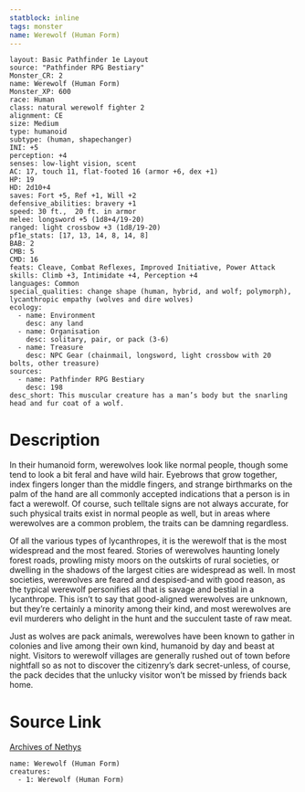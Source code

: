 ```yaml
---
statblock: inline
tags: monster
name: Werewolf (Human Form)
---
```

```statblock
layout: Basic Pathfinder 1e Layout
source: "Pathfinder RPG Bestiary"
Monster_CR: 2
name: Werewolf (Human Form)
Monster_XP: 600
race: Human
class: natural werewolf fighter 2
alignment: CE
size: Medium
type: humanoid
subtype: (human, shapechanger)
INI: +5
perception: +4
senses: low-light vision, scent
AC: 17, touch 11, flat-footed 16 (armor +6, dex +1)
HP: 19
HD: 2d10+4
saves: Fort +5, Ref +1, Will +2
defensive_abilities: bravery +1
speed: 30 ft.,  20 ft. in armor
melee: longsword +5 (1d8+4/19-20)
ranged: light crossbow +3 (1d8/19-20)
pf1e_stats: [17, 13, 14, 8, 14, 8]
BAB: 2
CMB: 5
CMD: 16
feats: Cleave, Combat Reflexes, Improved Initiative, Power Attack
skills: Climb +3, Intimidate +4, Perception +4
languages: Common
special_qualities: change shape (human, hybrid, and wolf; polymorph), lycanthropic empathy (wolves and dire wolves)
ecology:
  - name: Environment
    desc: any land
  - name: Organisation
    desc: solitary, pair, or pack (3-6)
  - name: Treasure
    desc: NPC Gear (chainmail, longsword, light crossbow with 20 bolts, other treasure)
sources:
  - name: Pathfinder RPG Bestiary
    desc: 198
desc_short: This muscular creature has a man’s body but the snarling head and fur coat of a wolf.
```
# Description
In their humanoid form, werewolves look like normal people, though some tend to look a bit feral and have wild hair. Eyebrows that grow together, index fingers longer than the middle fingers, and strange birthmarks on the palm of the hand are all commonly accepted indications that a person is in fact a werewolf. Of course, such telltale signs are not always accurate, for such physical traits exist in normal people as well, but in areas where werewolves are a common problem, the traits can be damning regardless.

Of all the various types of lycanthropes, it is the werewolf that is the most widespread and the most feared. Stories of werewolves haunting lonely forest roads, prowling misty moors on the outskirts of rural societies, or dwelling in the shadows of the largest cities are widespread as well. In most societies, werewolves are feared and despised-and with good reason, as the typical werewolf personifies all that is savage and bestial in a lycanthrope. This isn’t to say that good-aligned werewolves are unknown, but they’re certainly a minority among their kind, and most werewolves are evil murderers who delight in the hunt and the succulent taste of raw meat.

Just as wolves are pack animals, werewolves have been known to gather in colonies and live among their own kind, humanoid by day and beast at night. Visitors to werewolf villages are generally rushed out of town before nightfall so as not to discover the citizenry’s dark secret-unless, of course, the pack decides that the unlucky visitor won’t be missed by friends back home.
# Source Link
[Archives of Nethys](https://aonprd.com/MonsterDisplay.aspx?ItemName=Werewolf%20(Human%20Form))
```encounter-table
name: Werewolf (Human Form)
creatures:
  - 1: Werewolf (Human Form)
```
